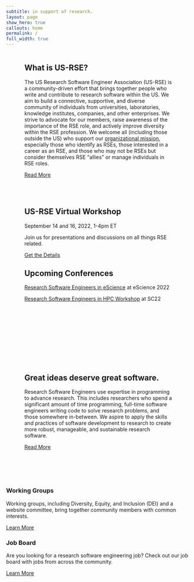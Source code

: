 ```yaml
---
subtitle: in support of research.
layout: page
show_hero: true
callouts: home
permalink: /
full_width: true
---
```


<div class="card" style="padding:50px; margin-top:-50px">
<div class="row">
    <div class="col-md-9" style="margin:auto">
       <h2 class="block-title">What is US-RSE?</h2>
       <p>The US Research Software Engineer Association (US-RSE) is a community-driven effort that brings together people who write and contribute to research software within the US.
       We aim to build a connective, supportive, and diverse community of individuals from universities, laboratories, knowledge institutes, companies, and other enterprises.
       We strive to advocate for our members, raise awareness of the importance of the RSE role, and actively improve diversity within the RSE profession.
       We welcome all (including those outside the US) who support our <a href="{{ site.baseurl }}/about/mission/">organizational mission</a>, especially those who identify as RSEs, those interested in a career as an RSE, and those who may not be RSEs but consider themselves RSE “allies” or manage individuals in RSE roles.</p>
    <a href="{{ site.baseurl }}/about/" class="button btn-warning">Read More</a>
  </div>
    <div class="col-md-3">
      <img src="{{ site.baseurl }}/assets/img/circular_logo.png" alt="" style="padding:60px; float:right">
    </div>
 </div>
</div>


<div class="card" style="padding:50px; margin-top:-50px">
<div class="row">
    <div class="col-md-6" style="margin:auto">
        <h2 class="block-title">US-RSE Virtual Workshop</h2>
        <p>September 14 and 16, 2022, 1-4pm ET</p>
        <p>Join us for presentations and discussions on all things RSE related. </p>
    <a href="{{ site.baseurl }}/virtual-workshop-2022/" class="button btn-warning">Get the Details</a>
  </div>
    <div class="col-md-6" style="margin:auto">
        <h2 class="block-title">Upcoming Conferences</h2>
        <p><a href="[https://us-rse.org/events/2022/2022-10-escience/](https://us-rse.org/rse-escience-2022/)">Research Software Engineers in eScience</a> at eScience 2022</p>
        <p><a href="https://us-rse.org/rse-hpc-2022/">Research Software Engineers in HPC Workshop</a> at SC22</p>
  </div>
 </div>
</div>


<div class="card" style="padding:50px; margin-top:50px">
<div class="row">
    <div class="col-md-4">
      <img src="{{ site.baseurl }}/assets/img/rse-lightbulb.png" alt="">
    </div>
    <div class="col-md-8" style="margin:auto">
       <h2 class="block-title">Great ideas deserve great software.</h2>
       <p>Research Software Engineers use expertise in programming to advance research.
      This includes researchers who spend a significant amount of time programming, full-time software engineers writing code to solve research problems, and those somewhere in-between. We aspire to apply the skills and practices of software development to research to create more robust, manageable, and sustainable research software.</p>
    <a href="{{ site.baseurl }}/about/what-is-an-rse/" class="button btn-warning">Read More</a>
  </div>
 </div>
</div>


<div class="inner" style="margin-top:50px">
  <div class="block-content">
   <div class="grid grid-col-2">        
    <div class="grid-item">
      <div class="grid-item-inside">
       <h3 class="grid-item-title line-left">Working Groups</h3>
       <div class="grid-item-content">
       <p>Working groups, including Diversity, Equity, and Inclusion (DEI) and a website committee, bring together community members with common interests.</p>
      </div>
       <div class="grid-item-buttons">
<a href="{{ site.baseurl }}/about/working-groups/" class="">Learn More</a>
   </div>
 </div>
</div>
<div class="grid-item">
<div class="grid-item-inside">
  <h3 class="grid-item-title line-left">Job Board</h3>
    <div class="grid-item-content">
    <p>Are you looking for a research software engineering job? Check out our job board with jobs from across the community.</p>
            </div>
            <div class="grid-item-buttons">
<a href="{{ site.baseurl }}/jobs/" class="">Learn More</a>
          </div>
        </div>
      </div>
    </div>    
  </div>
